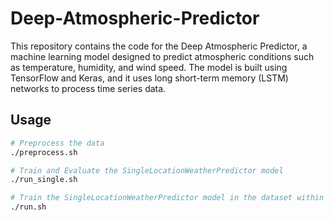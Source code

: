 # Deep-Atmospheric-Predictor

This repository contains the code for the Deep Atmospheric Predictor, a machine learning model designed to predict atmospheric conditions such as temperature, humidity, and wind speed. The model is built using TensorFlow and Keras, and it uses long short-term memory (LSTM) networks to process time series data.

## Usage

```bash
# Preprocess the data
./preprocess.sh

# Train and Evaluate the SingleLocationWeatherPredictor model
./run_single.sh

# Train the SingleLocationWeatherPredictor model in the dataset within a floder
./run.sh
```